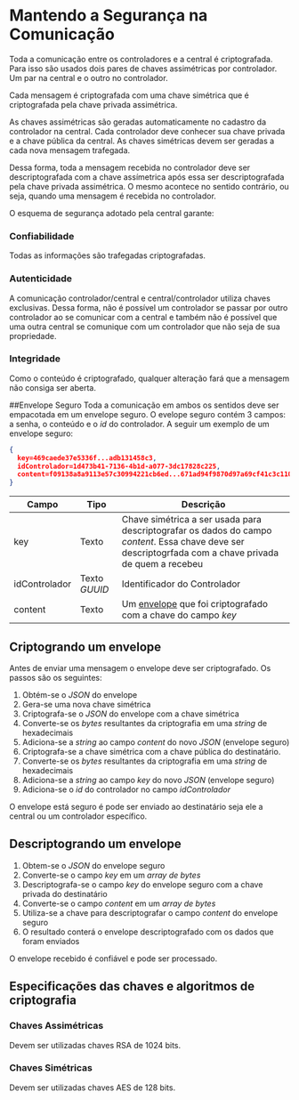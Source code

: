 # Mantendo a Segurança na Comunicação
Toda a comunicação entre os controladores e a central é criptografada. Para isso são usados dois pares de chaves assimétricas por controlador. Um par na central e o outro no controlador.

Cada mensagem é criptografada com uma chave simétrica que é criptografada pela chave privada assimétrica. 

As chaves assimétricas são geradas automaticamente no cadastro da controlador na central. Cada controlador deve conhecer sua chave privada e a chave pública da central. As chaves simétricas devem ser geradas a cada nova mensagem trafegada.

Dessa forma, toda a mensagem recebida no controlador deve ser descriptografada com a chave assímetrica após essa ser descriptografada pela chave privada assimétrica. O mesmo acontece no sentido contrário, ou seja, quando uma mensagem é recebida no controlador.

O esquema de segurança adotado pela central garante:

### Confiabilidade
Todas as informações são trafegadas criptografadas.

### Autenticidade
A comunicação controlador/central e central/controlador utiliza chaves exclusivas. Dessa forma, não é possível um controlador se passar por outro controlador ao se comunicar com a central e também não é possível que uma outra central se comunique com um controlador que não seja de sua propriedade.

### Integridade
Como o conteúdo é criptografado, qualquer alteração fará que a mensagem não consiga ser aberta.


##Envelope Seguro
Toda a comunicação em ambos os sentidos deve ser empacotada em um envelope seguro. O evelope seguro contém 3 campos: a senha, o conteúdo e o _id_ do controlador. A seguir um exemplo de um envelope seguro:


```JSON
{
  key=469caede37e5336f...adb131458c3, 
  idControlador=1d473b41-7136-4b1d-a077-3dc17828c225, 
  content=f09138a8a9113e57c30994221cb6ed...671ad94f9870d97a69cf41c3c1105189
} 
```

| Campo| Tipo | Descrição |
| ------------ | ------------- | ------------ |
| key | Texto  | Chave simétrica a ser usada para descriptografar os dados do campo _content_. Essa chave deve ser descriptogrfada com a chave privada de quem a recebeu|
| idControlador | Texto _GUUID_ | Identificador do Controlador |
| content | Texto | Um [envelope](/comunicacao/envelope) que foi criptografado com a chave do campo _key_ |

## Criptogrando um envelope
Antes de enviar uma mensagem o envelope deve ser criptografado. Os passos são os seguintes:

1. Obtém-se o _JSON_ do envelope
2. Gera-se uma nova chave simétrica
3. Criptografa-se o _JSON_ do envelope com a chave simétrica
4. Converte-se os _bytes_ resultantes da criptografia em uma _string_ de hexadecimais
5. Adiciona-se a _string_ ao campo _content_ do novo _JSON_ (envelope seguro)
6. Criptografa-se a chave simétrica com a chave pública do destinatário.
7. Converte-se os _bytes_ resultantes da criptografia em uma _string_ de hexadecimais
8. Adiciona-se a _string_ ao campo _key_ do novo _JSON_ (envelope seguro)
9. Adiciona-se o _id_ do controlador no campo _idControlador_

O envelope está seguro é pode ser enviado ao destinatário seja ele a central ou um controlador específico.
## Descriptogrando um envelope
1. Obtem-se o _JSON_ do envelope seguro
2. Converte-se o campo _key_ em um _array de bytes_
3. Descriptografa-se o campo _key_ do envelope seguro com a chave privada do destinatário
4. Converte-se o campo _content_ em um _array de bytes_
3. Utiliza-se a chave para descriptografar o campo _content_ do envelope seguro
4. O resultado conterá o envelope descriptografado com os dados que foram enviados

O envelope recebido é confiável e pode ser processado.

## Especificações das chaves e algoritmos de criptografia
### Chaves Assimétricas
Devem ser utilizadas chaves RSA de 1024 bits.
### Chaves Simétricas
Devem ser utilizadas chaves AES de 128 bits.



